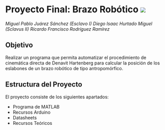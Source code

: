 # Proyecto Final: Brazo Robótico ![](https://www.ijf.cjf.gob.mx/Sitio2016/include/sections/biblioteca/Convenios/Salle/salle.png)
*Miguel Pablo Juárez Sánchez (Esclavo I)*
*Diego Isaac Hurtado Miguel (Sclavus II)*
*Ricardo Francisco Rodríguez Ramírez*

## Objetivo

Realizar un programa que permita automatizar el procedimiento de cinemática directa de Denavit Hartenberg para calcular la posición de los eslabones de un brazo robótico de tipo antropomórfico.

## Estructura del Proyecto

El proyecto consiste de los siguientes apartados:
- Programa de MATLAB
- Recursos Arduino
- Datasheets
- Recursos Teóricos
